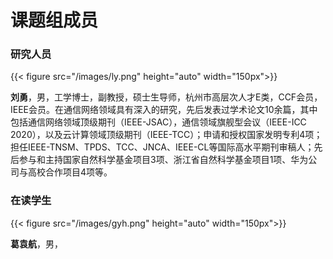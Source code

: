 # 课题组成员


### 研究人员

{{< figure src="/images/ly.png"  height="auto" width="150px">}}

**刘勇**，男，工学博士，副教授，硕士生导师，杭州市高层次人才E类，CCF会员，IEEE会员。在通信网络领域具有深入的研究，先后发表过学术论文10余篇，其中包括通信网络领域顶级期刊（IEEE-JSAC），通信领域旗舰型会议（IEEE-ICC 2020），以及云计算领域顶级期刊（IEEE-TCC）；申请和授权国家发明专利4项；担任IEEE-TNSM、TPDS、TCC、JNCA、IEEE-CL等国际高水平期刊审稿人；先后参与和主持国家自然科学基金项目3项、浙江省自然科学基金项目1项、华为公司与高校合作项目4项等。

### 在读学生

{{< figure src="/images/gyh.png"  height="auto" width="150px">}}

**葛袁航**，男，
